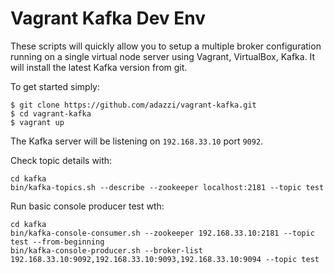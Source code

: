 Vagrant Kafka Dev Env
=====================

These scripts will quickly allow you to setup a multiple broker configuration running on a single virtual node server using Vagrant, VirtualBox, Kafka.
It will install the latest Kafka version from git.

To get started simply:

```
$ git clone https://github.com/adazzi/vagrant-kafka.git
$ cd vagrant-kafka
$ vagrant up
```

The Kafka server will be listening on `192.168.33.10` port `9092`.

Check topic details with:

```
cd kafka
bin/kafka-topics.sh --describe --zookeeper localhost:2181 --topic test
```

Run basic console producer test wth:

```
cd kafka
bin/kafka-console-consumer.sh --zookeeper 192.168.33.10:2181 --topic test --from-beginning
bin/kafka-console-producer.sh --broker-list 192.168.33.10:9092,192.168.33.10:9093,192.168.33.10:9094 --topic test
```
